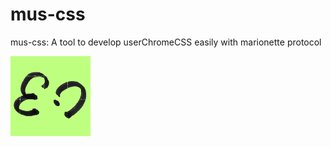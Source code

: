 # mus-css
mus-css: A tool to develop userChromeCSS easily with marionette protocol

<img width="128px" height="128px" src=".github/assets/mus-css.png" alt="mus-css logo"></img>
